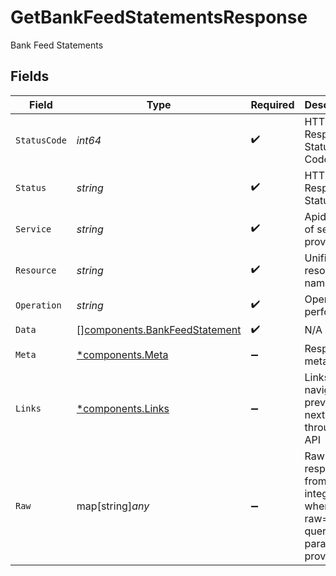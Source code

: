 # GetBankFeedStatementsResponse

Bank Feed Statements


## Fields

| Field                                                                          | Type                                                                           | Required                                                                       | Description                                                                    | Example                                                                        |
| ------------------------------------------------------------------------------ | ------------------------------------------------------------------------------ | ------------------------------------------------------------------------------ | ------------------------------------------------------------------------------ | ------------------------------------------------------------------------------ |
| `StatusCode`                                                                   | *int64*                                                                        | :heavy_check_mark:                                                             | HTTP Response Status Code                                                      | 200                                                                            |
| `Status`                                                                       | *string*                                                                       | :heavy_check_mark:                                                             | HTTP Response Status                                                           | OK                                                                             |
| `Service`                                                                      | *string*                                                                       | :heavy_check_mark:                                                             | Apideck ID of service provider                                                 | quickbooks                                                                     |
| `Resource`                                                                     | *string*                                                                       | :heavy_check_mark:                                                             | Unified API resource name                                                      | bank-feed-statements                                                           |
| `Operation`                                                                    | *string*                                                                       | :heavy_check_mark:                                                             | Operation performed                                                            | all                                                                            |
| `Data`                                                                         | [][components.BankFeedStatement](../../models/components/bankfeedstatement.md) | :heavy_check_mark:                                                             | N/A                                                                            |                                                                                |
| `Meta`                                                                         | [*components.Meta](../../models/components/meta.md)                            | :heavy_minus_sign:                                                             | Response metadata                                                              |                                                                                |
| `Links`                                                                        | [*components.Links](../../models/components/links.md)                          | :heavy_minus_sign:                                                             | Links to navigate to previous or next pages through the API                    |                                                                                |
| `Raw`                                                                          | map[string]*any*                                                               | :heavy_minus_sign:                                                             | Raw response from the integration when raw=true query param is provided        |                                                                                |